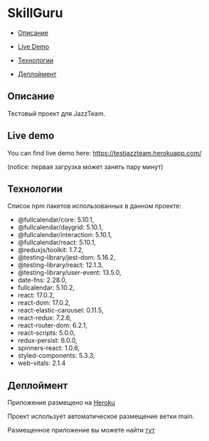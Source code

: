 # SkillGuru

- [Описание](#Описание)

- [Live Demo](#Live-demo)

- [Технологии](#Технологии)

- [Деплоймент](#Деплоймент)

## Описание

Тестовый проект для JazzTeam. 

## Live demo

You can find live demo here: https://testjazzteam.herokuapp.com/

(notice: первая загрузка может занять пару минут)

## Технологии 

Список npm пакетов использованных в данном проекте:

* @fullcalendar/core: 5.10.1,
* @fullcalendar/daygrid: 5.10.1,
* @fullcalendar/interaction: 5.10.1,
* @fullcalendar/react: 5.10.1,
* @reduxjs/toolkit: 1.7.2,
* @testing-library/jest-dom: 5.16.2,
* @testing-library/react: 12.1.3,
* @testing-library/user-event: 13.5.0,
* date-fns: 2.28.0,
* fullcalendar: 5.10.2,
* react: 17.0.2,
* react-dom: 17.0.2,
* react-elastic-carousel: 0.11.5,
* react-redux: 7.2.6,
* react-router-dom: 6.2.1,
* react-scripts: 5.0.0,
* redux-persist: 6.0.0,
* spinners-react: 1.0.6,
* styled-components: 5.3.3,
* web-vitals: 2.1.4

## Деплоймент 

Приложение размещено на [Heroku](https://heroku.com/)

Проект использует автоматическое размещение ветки main.

Размещенное приложение вы можете найти [тут](https://skillguru.herokuapp.com)

